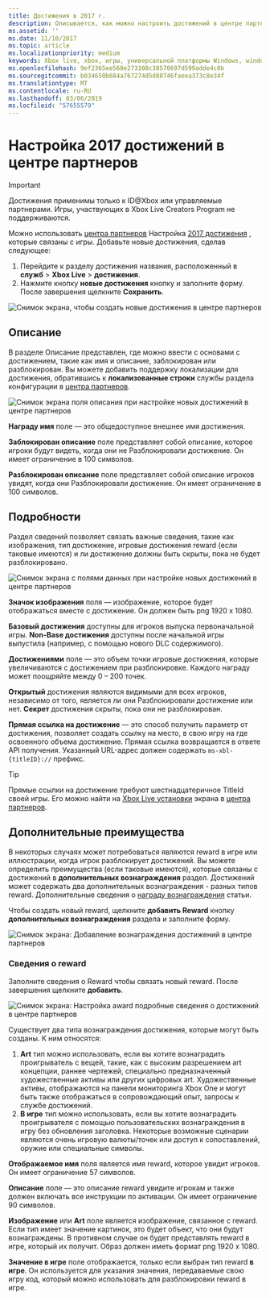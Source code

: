 ```yaml
---
title: Достижения в 2017 г.
description: Описывается, как можно настроить достижений в центре партнеров для доставки вознаграждения.
ms.assetid: ''
ms.date: 11/10/2017
ms.topic: article
ms.localizationpriority: medium
keywords: Xbox live, xbox, игры, универсальной платформы Windows, windows 10, xbox, один, udc универсальной developer center
ms.openlocfilehash: 9ef2365ee560e273108c38570697d599adde4c0b
ms.sourcegitcommit: b034650b684a767274d5d88746faeea373c8e34f
ms.translationtype: MT
ms.contentlocale: ru-RU
ms.lasthandoff: 03/06/2019
ms.locfileid: "57655579"
---
```

# <a name="configure-achievements-2017-in-partner-center"></a>Настройка 2017 достижений в центре партнеров

> [!IMPORTANT]
> Достижения применимы только к ID@Xbox или управляемые партнерами. Игры, участвующих в Xbox Live Creators Program не поддерживаются.

Можно использовать [центра партнеров](https://partner.microsoft.com/dashboard) Настройка [2017 достижения](../../achievements-2017/simplified-achievements.md) , которые связаны с игры. Добавьте новые достижения, сделав следующее:

1. Перейдите к разделу достижения названия, расположенный в **служб** > **Xbox Live** > **достижения**.
2. Нажмите кнопку **новые достижения** кнопку и заполните форму.  После завершения щелкните **Сохранить**.

![Снимок экрана, чтобы создать новые достижения в центре партнеров](../../images/dev-center/achievement-table.png)

## <a name="description"></a>Описание
В разделе Описание представлен, где можно ввести с основами с достижением, такие как имя и описание, заблокирован или разблокирован. Вы можете добавить поддержку локализации для достижения, обратившись к **локализованные строки** службы раздела конфигурации в [центра партнеров](https://partner.microsoft.com/dashboard).

![Снимок экрана поля описания при настройке новых достижений в центре партнеров](../../images/dev-center/achievements-2.png)

**Награду имя** поле — это общедоступное внешнее имя достижения.

**Заблокирован описание** поле представляет собой описание, которое игроки будут видеть, когда они не Разблокировали достижение. Он имеет ограничение в 100 символов.

**Разблокирован описание** поле представляет собой описание игроков увидят, когда они Разблокировали достижение. Он имеет ограничение в 100 символов.

## <a name="details"></a>Подробности
Раздел сведений позволяет связать важные сведения, такие как изображения, тип достижение, игровые достижения reward (если таковые имеются) и ли достижение должны быть скрыты, пока не будет разблокировано.

![Снимок экрана с полями данных при настройке новых достижений в центре партнеров](../../images/dev-center/achievements-3.png)

**Значок изображения** поля — изображение, которое будет отображаться вместе с достижение. Он должен быть png 1920 x 1080.

**Базовый достижения** доступны для игроков выпуска первоначальной игры. **Non-Base достижения** доступны после начальной игры выпустила (например, с помощью нового DLC содержимого).

**Достижениями** поле — это объем точки игровые достижения, которые увеличиваются с достижением при разблокировке. Каждого награду может поощряйте между 0 – 200 точек.  

**Открытый** достижения являются видимыми для всех игроков, независимо от того, является ли они Разблокировали достижение или нет. **Секрет** достижения скрыты, пока они не разблокирован.

**Прямая ссылка на достижение** — это способ получить параметр от достижения, позволяет создать ссылку на место, в свою игру на где освоенного объема достижение. Прямая ссылка возвращается в ответе API получения. Указанный URL-адрес должен содержать `ms-xbl-{titleID}://` префикс.

> [!TIP]
> Прямые ссылки на достижение требуют шестнадцатеричное TitleId своей игры. Его можно найти на [Xbox Live установки](xbox-live-setup.md) экрана в [центра партнеров](https://developer.microsoft.com/dashboard).

## <a name="additional-rewards"></a>Дополнительные преимущества
В некоторых случаях может потребоваться являются reward в игре или иллюстрации, когда игрок разблокирует достижений. Вы можете определить преимущества (если таковые имеются), которые связаны с достижений в **дополнительных вознаграждения** раздел. Достижений может содержать два дополнительных вознаграждения - разных типов reward. Дополнительные сведения о [награду вознаграждения](../../achievements-2017/achievement-rewards.md) статьи.

Чтобы создать новый reward, щелкните **добавить Reward** кнопку **дополнительных вознаграждения** раздела и заполните форму.

![Снимок экрана: Добавление вознаграждения достижений в центре партнеров](../../images/dev-center/achievement-reward.png)

### <a name="reward-details"></a>Сведения о reward
Заполните сведения о Reward чтобы связать новый reward. После завершения щелкните **добавить**.

![Снимок экрана: Настройка award подробные сведения о достижений в центре партнеров](../../images/dev-center/achievements-5.png)

Существует два типа вознаграждения достижения, которые могут быть созданы. К ним относятся:

1. **Art** тип можно использовать, если вы хотите вознаградить проигрыватель с вещей, такие, как с высоким разрешением art концепции, раннее чертежей, специально предназначенный художественные активы или других цифровых art. Художественные активы, отображаются на панели мониторинга Xbox One и могут быть также отображаться в сопровождающий опыт, запросы к службе достижений.
2. **В игре** тип можно использовать, если вы хотите вознаградить проигрывателя с помощью пользовательских вознаграждения в игру без обновления заголовка. Некоторые возможные сценарии являются очень игровую валюты/точек или доступ к сопоставлений, оружие или специальные символы.

**Отображаемое имя** поля является имя reward, которое увидит игроков. Он имеет ограничение 57 символов.

**Описание** поле — это описание reward увидите игрокам и также должен включать все инструкции по активации. Он имеет ограничение 90 символов.

**Изображение** или **Art** поле является изображение, связанное с reward. Если тип имеет значение картинок, это будет объект, что они будут вознаграждены. В противном случае он будет представлять reward в игре, который их получит. Образ должен иметь формат png 1920 x 1080.

**Значение в игре** поле отображается, только если выбран тип reward **в игре**. Он используется для указания значения, передаваемые свою игру код, который можно использовать для разблокировки reward в игре.
